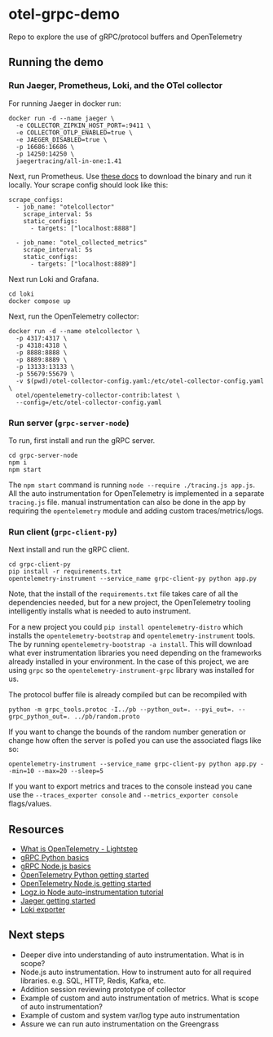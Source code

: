 # otel-grpc-demo

Repo to explore the use of gRPC/protocol buffers and OpenTelemetry

## Running the demo

### Run Jaeger, Prometheus, Loki, and the OTel collector

For running Jaeger in docker run:

<!-- ```
docker run -d --name jaeger \
  -e COLLECTOR_ZIPKIN_HOST_PORT=:9411 \
  -e COLLECTOR_OTLP_ENABLED=true \
  -e JAEGER_DISABLED=true \
  -p 6831:6831/udp \
  -p 6832:6832/udp \
  -p 5778:5778 \
  -p 16686:16686 \
  -p 4317:4317 \
  -p 4318:4318 \
  -p 14250:14250 \
  -p 14268:14268 \
  -p 14269:14269 \
  -p 9411:9411 \
  jaegertracing/all-in-one:1.41
```

The Jaeger all-in-one binary contains everything we need to collect metrics, including the OTLP collector for the OpenTelemetry traces. We could alternatively use the OpenTelemetry collector and then publish from there to Jaeger. -->

```
docker run -d --name jaeger \
  -e COLLECTOR_ZIPKIN_HOST_PORT=:9411 \
  -e COLLECTOR_OTLP_ENABLED=true \
  -e JAEGER_DISABLED=true \
  -p 16686:16686 \
  -p 14250:14250 \
  jaegertracing/all-in-one:1.41
```

Next, run Prometheus. Use [these docs](https://prometheus.io/docs/prometheus/latest/getting_started/) to download the binary and run it locally. Your scrape config should look like this:

```
scrape_configs:
  - job_name: "otelcollector"
    scrape_interval: 5s
    static_configs:
      - targets: ["localhost:8888"]

  - job_name: "otel_collected_metrics"
    scrape_interval: 5s
    static_configs:
      - targets: ["localhost:8889"]
```

Next run Loki and Grafana.

```
cd loki
docker compose up
```

Next, run the OpenTelemetry collector:

```
docker run -d --name otelcollector \
  -p 4317:4317 \
  -p 4318:4318 \
  -p 8888:8888 \
  -p 8889:8889 \
  -p 13133:13133 \
  -p 55679:55679 \
  -v $(pwd)/otel-collector-config.yaml:/etc/otel-collector-config.yaml \
  otel/opentelemetry-collector-contrib:latest \
  --config=/etc/otel-collector-config.yaml
```

### Run server (`grpc-server-node`)

To run, first install and run the gRPC server.

```
cd grpc-server-node
npm i
npm start
```

The `npm start` command is running `node --require ./tracing.js app.js`. All the auto instrumentation for OpenTelemetry is implemented in a separate `tracing.js` file. manual instrumentation can also be done in the app by requiring the `opentelemetry` module and adding custom traces/metrics/logs.

### Run client (`grpc-client-py`)

Next install and run the gRPC client.

```
cd grpc-client-py
pip install -r requirements.txt
opentelemetry-instrument --service_name grpc-client-py python app.py
```

Note, that the install of the `requirements.txt` file takes care of all the dependencies needed, but for a new project, the OpenTelemetry tooling intelligently installs what is needed to auto instrument.

For a new project you could `pip install opentelemetry-distro` which installs the `opentelemetry-bootstrap` and `opentelemetry-instrument` tools.  The by running `opentelemetry-bootstrap -a install`. This will download what ever instrumentation libraries you need depending on the frameworks already installed in your environment. In the case of this project, we are using `grpc` so the `opentelemetry-instrument-grpc` library was installed for us.

The protocol buffer file is already compiled but can be recompiled with

```
python -m grpc_tools.protoc -I../pb --python_out=. --pyi_out=. --grpc_python_out=. ../pb/random.proto
```

If you want to change the bounds of the random number generation or change how often the server is polled you can use the associated flags like so:

```
opentelemetry-instrument --service_name grpc-client-py python app.py --min=10 --max=20 --sleep=5
```

If you want to export metrics and traces to the console instead you cane use the `--traces_exporter console` and `--metrics_exporter console` flags/values.


## Resources

- [What is OpenTelemetry - Lightstep](https://www.youtube.com/watch?v=mUA-uzk94ro)
- [gRPC Python basics](https://grpc.io/docs/languages/python/basics/)
- [gRPC Node.js basics](https://grpc.io/docs/languages/node/basics/)
- [OpenTelemetry Python getting started](https://opentelemetry.io/docs/instrumentation/python/getting-started/)
- [OpenTelemetry Node.js getting started](https://opentelemetry.io/docs/instrumentation/js/getting-started/nodejs/)
- [Logz.io Node auto-instrumentation tutorial](https://logz.io/blog/nodejs-javascript-opentelemetry-auto-instrumentation/)
- [Jaeger getting started](https://www.jaegertracing.io/docs/1.41/getting-started/)
- [Loki exporter](https://github.com/open-telemetry/opentelemetry-collector-contrib/blob/main/exporter/lokiexporter/README.md)


## Next steps

- Deeper dive into understanding of auto instrumentation. What is in scope?
- Node.js auto instrumentation. How to instrument auto for all required libraries. e.g. SQL, HTTP, Redis, Kafka, etc.
- Addition session reviewing prototype of collector
- Example of custom and auto instrumentation of metrics. What is scope of auto instrumentation?
- Example of custom and system var/log type auto instrumentation
- Assure we can run auto instrumentation on the Greengrass
